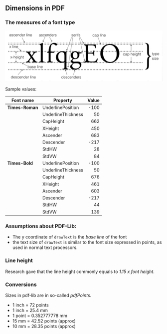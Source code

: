 ## Dimensions in PDF

### The measures of a font type

![Font](/images/font-dimensions.png)

Sample values:

| Font name       | Property           | Value |
| --------------- | ------------------ | ----: |
| **Times-Roman** | UnderlinePosition  |  -100 |
|                 | UnderlineThickness |    50 |
|                 | CapHeight          |   662 |
|                 | XHeight            |   450 |
|                 | Ascender           |   683 |
|                 | Descender          |  -217 |
|                 | StdHW              |    28 |
|                 | StdVW              |    84 |
| **Times-Bold**  | UnderlinePosition  |  -100 |
|                 | UnderlineThickness |    50 |
|                 | CapHeight          |   676 |
|                 | XHeight            |   461 |
|                 | Ascender           |   603 |
|                 | Descender          |  -217 |
|                 | StdHW              |    44 |
|                 | StdVW              |   139 |

### Assumptions about PDF-Lib:
  - The y coordinate of ```drawText``` is the *base line* of the font
  - the text size of ```drawText``` is similar to the font size expressed in points, as used in normal text processors.

### Line height
Research gave that the line height commonly equals to *1.15 x font height*.

### Conversions
Sizes in pdf-lib are in so-called *pdfPoints*.
  - 1 inch = 72 points
  - 1 inch = 25.4 mm
  - 1 point = 0.352777778 mm
  - 15 mm = 42.52 points (approx)
  - 10 mm = 28.35 points (approx)
